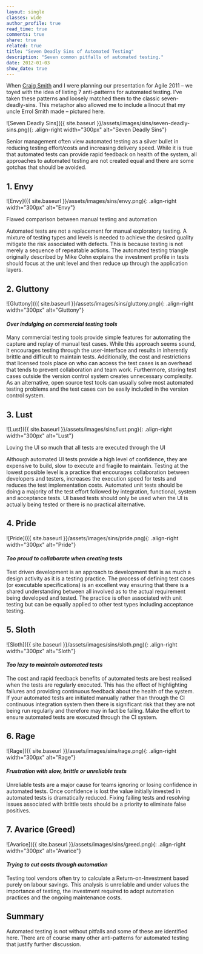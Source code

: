 ```yaml
---
layout: single
classes: wide
author_profile: true
read_time: true
comments: true
share: true
related: true
title: "Seven Deadly Sins of Automated Testing"
description: "Seven common pitfalls of automated testing."
date: 2012-01-03
show_date: true
---
```


When [Craig Smith](https://craigsmith.id.au) and I were planning our presentation for Agile 2011 – we toyed with the idea of listing 7 anti-patterns for automated testing. I’ve taken these patterns and loosely matched them to the classic seven-deadly-sins. This metaphor also allowed me to include a linocut that my uncle Errol Smith made – pictured here.

![Seven Deadly Sins]({{ site.baseurl }}/assets/images/sins/seven-deadly-sins.png){: .align-right width="300px" alt="Seven Deadly Sins"}

Senior management often view automated testing as a silver bullet in reducing testing effort/costs and increasing delivery speed. While it is true that automated tests can provide rapid feedback on health of the system, all approaches to automated testing are not created equal and there are some gotchas that should be avoided.

## 1. Envy
![Envy]({{ site.baseurl }}/assets/images/sins/envy.png){: .align-right width="300px" alt="Envy"}

Flawed comparison between manual testing and automation

Automated tests are not a replacement for manual exploratory testing. A mixture of testing types and levels is needed to achieve the desired quality mitigate the risk associated with defects. This is because testing is not merely a sequence of repeatable actions. The automated testing triangle originally described by Mike Cohn explains the investment profile in tests should focus at the unit level and then reduce up through the application layers.

## 2. Gluttony
![Gluttony]({{ site.baseurl }}/assets/images/sins/gluttony.png){: .align-right width="300px" alt="Gluttony"}

#### _Over indulging on commercial testing tools_

Many commercial testing tools provide simple features for automating the capture and replay of manual test cases. While this approach seems sound, it encourages testing through the user-interface and results in inherently brittle and difficult to maintain tests. Additionally, the cost and restrictions that licensed tools place on who can access the test cases is an overhead that tends to prevent collaboration and team work. Furthermore, storing test cases outside the version control system creates unnecessary complexity. As an alternative, open source test tools can usually solve most automated testing problems and the test cases can be easily included in the version control system.

## 3. Lust
![Lust]({{ site.baseurl }}/assets/images/sins/lust.png){: .align-right width="300px" alt="Lust"}

Loving the UI so much that all tests are executed through the UI

Although automated UI tests provide a high level of confidence, they are expensive to build, slow to execute and fragile to maintain. Testing at the lowest possible level is a practice that encourages collaboration between developers and testers, increases the execution speed for tests and reduces the test implementation costs. Automated unit tests should be doing a majority of the test effort followed by integration, functional, system and acceptance tests. UI based tests should only be used when the UI is actually being tested or there is no practical alternative.

## 4. Pride
![Pride]({{ site.baseurl }}/assets/images/sins/pride.png){: .align-right width="300px" alt="Pride"}

#### _Too proud to collaborate when creating tests_

Test driven development is an approach to development that is as much a design activity as it is a testing practice. The process of defining test cases (or executable specifications) is an excellent way ensuring that there is a shared understanding between all involved as to the actual requirement being developed and tested. The practice is often associated with unit testing but can be equally applied to other test types including acceptance testing.

## 5. Sloth
![Sloth]({{ site.baseurl }}/assets/images/sins/sloth.png){: .align-right width="300px" alt="Sloth"}

#### _Too lazy to maintain automated tests_

The cost and rapid feedback benefits of automated tests are best realised when the tests are regularly executed. This has the effect of highlighting failures and providing continuous feedback about the health of the system. If your automated tests are initiated manually rather than through the CI continuous integration system then there is significant risk that they are not being run regularly and therefore may in fact be failing. Make the effort to ensure automated tests are executed through the CI system.

## 6. Rage
![Rage]({{ site.baseurl }}/assets/images/sins/rage.png){: .align-right width="300px" alt="Rage"}

#### _Frustration with slow, brittle or unreliable tests_

Unreliable tests are a major cause for teams ignoring or losing confidence in automated tests. Once confidence is lost the value initially invested in automated tests is dramatically reduced. Fixing failing tests and resolving issues associated with brittle tests should be a priority to eliminate false positives.

## 7. Avarice (Greed)
![Avarice]({{ site.baseurl }}/assets/images/sins/greed.png){: .align-right width="300px" alt="Avarice"}

#### _Trying to cut costs through automation_

Testing tool vendors often try to calculate a Return-on-Investment based purely on labour savings. This analysis is unreliable and under values the importance of testing, the investment required to adopt automation practices and the ongoing maintenance costs.

## Summary

Automated testing is not without pitfalls and some of these are identified here. There are of course many other anti-patterns for automated testing that justify further discussion.

